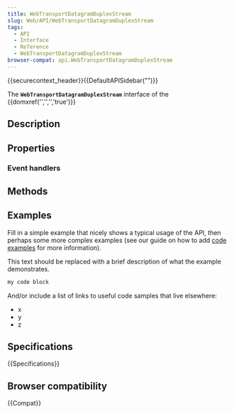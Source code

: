 ```yaml
---
title: WebTransportDatagramDuplexStream
slug: Web/API/WebTransportDatagramDuplexStream
tags:
  - API
  - Interface
  - Reference
  - WebTransportDatagramDuplexStream
browser-compat: api.WebTransportDatagramDuplexStream
---
```

{{securecontext_header}}{{DefaultAPISidebar("")}}

The **`WebTransportDatagramDuplexStream`** interface of the {{domxref('','','','true')}} 

## Description

 

## Properties



### Event handlers



## Methods



## Examples

Fill in a simple example that nicely shows a typical usage of the API, then perhaps some more complex examples (see our guide on how to add [code examples](/en-US/docs/MDN/Contribute/Structures/Code_examples) for more information).

This text should be replaced with a brief description of what the example demonstrates.

```js
my code block
```

And/or include a list of links to useful code samples that live elsewhere:

*   x
*   y
*   z

## Specifications

{{Specifications}}

## Browser compatibility

{{Compat}}

